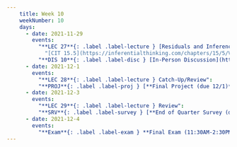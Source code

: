 ```yaml
---
    title: Week 10
    weekNumber: 10
    days:
      - date: 2021-11-29
        events:
          "**LEC 27**{: .label .label-lecture } [Residuals and Inference](http://datahub.ucsd.edu/user-redirect/git-sync?repo=https://github.com/dsc-courses/dsc10-2021-fa&subPath=lectures/lec27/lecture.ipynb)":
            "[CIT 15.5](https://inferentialthinking.com/chapters/15/5/Visual_Diagnostics.html), [16](https://inferentialthinking.com/chapters/16/Inference_for_Regression.html)"
          "**DIS 10**{: .label .label-disc } [In-Person Discussion](http://datahub.ucsd.edu/user-redirect/git-sync?repo=https://github.com/dsc-courses/dsc10-2021-fa&subPath=discussions/10-final-review/discussion.ipynb)":
      - date: 2021-12-1
        events:
          "**LEC 28**{: .label .label-lecture } Catch-Up/Review":
          "**PROJ**{: .label .label-proj } [**Final Project (due 12/1)**](http://datahub.ucsd.edu/user-redirect/git-sync?repo=https://github.com/dsc-courses/dsc10-2021-fa&subPath=final_project/project.ipynb)":
      - date: 2021-12-3
        events:
          "**LEC 29**{: .label .label-lecture } Review":
          "**SRV**{: .label .label-survey } [**End of Quarter Survey (due 12/3)**](https://docs.google.com/forms/d/e/1FAIpQLScRtYb7_kMCdjUU02rmvPPOZxIJVihcHubATg-nQ_ke1ncrog/viewform)":
      - date: 2021-12-4
        events:
          "**Exam**{: .label .label-exam } **Final Exam (11:30AM-2:30PM)**":
---
```

